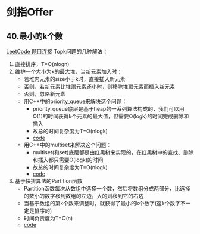 # 剑指Offer

## 40.最小的k个数
[LeetCode 题目连接](https://leetcode.cn/problems/zui-xiao-de-kge-shu-lcof/)
Topk问题的几种解法：
1. 直接排序，T=O(nlogn)
2. 维护一个大小为k的最大堆，当新元素加入时：
    - 若堆内元素的size小于k时，直接插入新元素
    - 否则，若新元素比堆顶元素还小时，则移除堆顶元素而插入新元素
    - 否则，忽略新元素
    - 用C++中的priority_queue来解决这个问题：
        - priority_queue底层是基于heap的一系列算法构成的，我们可以用O(1)的时间获得k个元素的最大值，但需要O(logk)的时间完成删除和插入
        - 故总的时间复杂度为T=O(nlogk)
        - [code](codes/40_priority_queue.cpp)
    - 用C++中的multiset来解决这个问题：
        - multiset(和set)底层都是由红黑树来实现的，在红黑树中的查找、删除和插入都只需要O(logk)的时间
        - 故总的时间复杂度为T=O(nlogk)
        - [code](codes/40_multiset.cpp)
3. 基于快排算法的Partition函数
    - Partition函数每次从数组中选择一个数，然后将数组分成两部分，比选择的数小的数字移到数组的左边，大的则移到它的右边
    - 当基于数组的第k个数来调整时，就获得了最小的k个数字(这k个数字不一定是排序的)
    - 时间负责度为T=O(n)
    - [code](40_partition.cpp)
